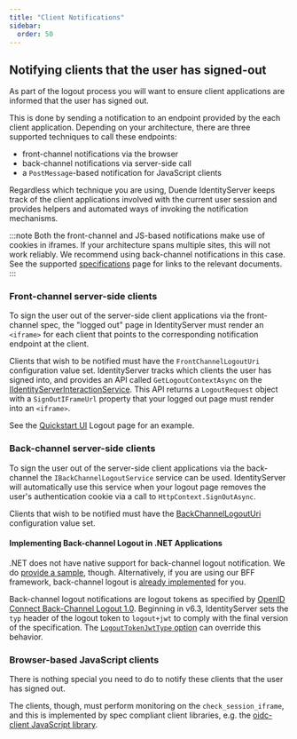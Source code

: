 ```yaml
---
title: "Client Notifications"
sidebar:
  order: 50
---
```



## Notifying clients that the user has signed-out
As part of the logout process you will want to ensure client applications are informed that the user has signed out.

This is done by sending a notification to an endpoint provided by the each client application. Depending on your architecture, there are three supported techniques to call these endpoints:

* front-channel notifications via the browser
* back-channel notifications via server-side call
* a `PostMessage`-based notification for JavaScript clients

Regardless which technique you are using, Duende IdentityServer keeps track of the client applications involved with the current user session and provides helpers and automated ways of invoking the notification mechanisms.

:::note
Both the front-channel and JS-based notifications make use of cookies in iframes. If your architecture spans multiple sites, this will not work reliably. We recommend using back-channel notifications in this case. See the supported [specifications](/identityserver/v7/overview/specs) page for links to the relevant documents.
:::


### Front-channel server-side clients
To sign the user out of the server-side client applications via the front-channel spec, the "logged out" page in IdentityServer must render an `<iframe>` for each client that points to the corresponding notification endpoint at the client.

Clients that wish to be notified must have the `FrontChannelLogoutUri` configuration value set.
IdentityServer tracks which clients the user has signed into, and provides an API called `GetLogoutContextAsync` on the [IIdentityServerInteractionService](/identityserver/v7/reference/services/interaction_service#iidentityserverinteractionservice-apis). 
This API returns a `LogoutRequest` object with a `SignOutIFrameUrl` property that your logged out page must render into an `<iframe>`.

See the [Quickstart UI](https://github.com/DuendeSoftware/products/tree/main/identity-server/templates/src/UI) Logout page for an example.

### Back-channel server-side clients
To sign the user out of the server-side client applications via the back-channel the `IBackChannelLogoutService` service can be used. 
IdentityServer will automatically use this service when your logout page removes the user's authentication cookie via a call to `HttpContext.SignOutAsync`.

Clients that wish to be notified must have the [BackChannelLogoutUri](/identityserver/v7/reference/models/client#authentication--session-management) configuration value set.

#### Implementing Back-channel Logout in .NET Applications

.NET does not have native support for back-channel logout notification.
We do [provide a sample](/identityserver/v7/samples), though.
Alternatively, if you are using our BFF framework, back-channel logout is [already implemented](/bff/v3/fundamentals/session/management/back-channel-logout) for you.

Back-channel logout notifications are logout tokens as specified by [OpenID Connect Back-Channel Logout 1.0](https://openid.net/specs/openid-connect-backchannel-1_0.html#logouttoken). Beginning in v6.3, IdentityServer sets the `typ` header of the logout token to `logout+jwt` to comply with the final version of the specification. The [`LogoutTokenJwtType` option](/identityserver/v7/reference/options#main) can override this behavior.

### Browser-based JavaScript clients
There is nothing special you need to do to notify these clients that the user has signed out.

The clients, though, must perform monitoring on the `check_session_iframe`, and this is implemented by spec compliant client libraries, e.g.  the [oidc-client JavaScript library](https://github.com/IdentityModel/oidc-client-js/).

